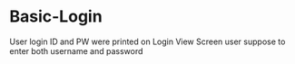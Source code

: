 # Basic-Login
User login ID and PW were printed on Login View Screen
user suppose to enter both username and password
